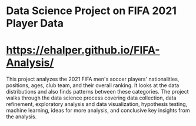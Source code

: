 # Data Science Project on FIFA 2021 Player Data
# https://ehalper.github.io/FIFA-Analysis/
This project analyzes the 2021 FIFA men's soccer players' nationalities, positions, ages, club team, and their overall ranking. It looks at the data distributions and also finds patterns between these categories. The project walks through the data science process covering data collection, data refinement, exploratory analysis and data visualization, hypothesis testing, machine learning, ideas for more analysis, and conclusive key insights from the analysis.
